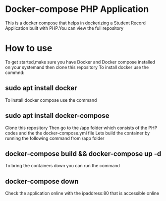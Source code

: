 # Docker-compose PHP Application
This is a docker compose that helps in dockerizing a Student Record Application built with PHP.You can view the full repository 

# How to use 
To get started,make sure you have Docker and Docker compose installed on your systemand then clone this repository
To install docker use the commnd:
## sudo apt install docker
To install docker compose use the command
## sudo apt install docker-compose
Clone this repository
Then go to the /app folder which consists of the PHP codes and the the docker-compose.yml file
Lets build the container by running the following command from /app folder
## docker-compose build && docker-compose up -d

To bring the containers down you can run the command 
## docker-compose down
Check the application online with the ipaddress:80 that is accessible online
